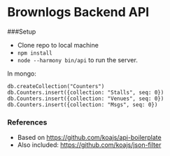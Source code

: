 # Brownlogs Backend API


###Setup
* Clone repo to local machine
* ```npm install```
* ```node --harmony bin/api``` to run the server.

In mongo:
```
db.createCollection("Counters")
db.Counters.insert({collection: "Stalls", seq: 0})
db.Counters.insert({collection: "Venues", seq: 0})
db.Counters.insert({collection: "Msgs", seq: 0})
```

### References
* Based on https://github.com/koajs/api-boilerplate
* Also included: https://github.com/koajs/json-filter
